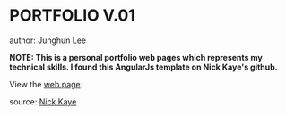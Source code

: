 PORTFOLIO V.01
====================

author: Junghun Lee

**NOTE:  This is a personal portfolio web pages which represents my technical skills. I found this AngularJs template on Nick Kaye's github.**

View the [web page](http://jleefish.github.io/blog/#/).

source: [Nick Kaye](http://www.nickkaye.com)